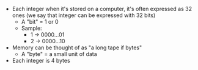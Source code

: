 - Each integer when it's stored on a computer, it's often expressed as 32 ones (we say that integer can be expressed with 32 bits) 
  - A "bit" = 1 or 0
  - Sample: 
    - 1 -> 0000...01
    - 2 -> 0000...10
- Memory can be thought of as "a long tape if bytes"
  - A "byte" = a small unit of data
- Each integer is 4 bytes
